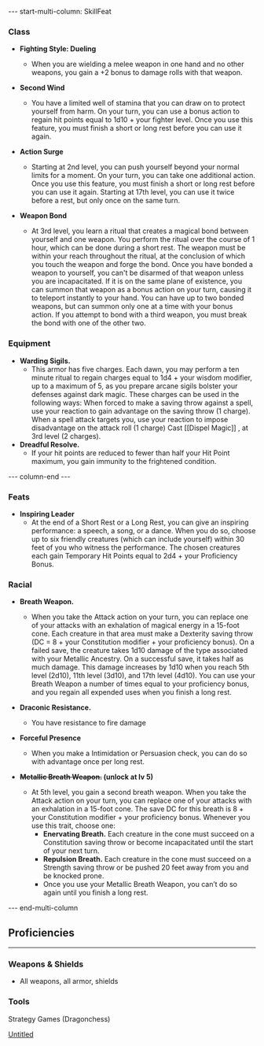 
--- start-multi-column: SkillFeat  

### Class

- **Fighting Style: Dueling**
	- When you are wielding a melee weapon in one hand and no other weapons, you gain a +2 bonus to damage rolls with that weapon.
    
- **Second Wind**
	- You have a limited well of stamina that you can draw on to protect yourself from harm. On your turn, you can use a bonus action to regain hit points equal to 1d10 + your fighter level.
	Once you use this feature, you must finish a short or long rest before you can use it again.
    
- **Action Surge**
	- Starting at 2nd level, you can push yourself beyond your normal limits for a moment. On your turn, you can take one additional action.
	Once you use this feature, you must finish a short or long rest before you can use it again. Starting at 17th level, you can use it twice before a rest, but only once on the same turn.
    
- **Weapon Bond**
	- At 3rd level, you learn a ritual that creates a magical bond between yourself and one weapon. You perform the ritual over the course of 1 hour, which can be done during a short rest. The weapon must be within your reach throughout the ritual, at the conclusion of which you touch the weapon and forge the bond.
    Once you have bonded a weapon to yourself, you can't be disarmed of that weapon unless you are incapacitated. If it is on the same plane of existence, you can summon that weapon as a bonus action on your turn, causing it to teleport instantly to your hand.
    You can have up to two bonded weapons, but can summon only one at a time with your bonus action. If you attempt to bond with a third weapon, you must break the bond with one of the other two.
    

### Equipment

- **Warding Sigils.**
	- This armor has five charges. Each dawn, you may perform a ten minute ritual to regain charges equal to 1d4 + your wisdom modifier, up to a maximum of 5, as you prepare arcane sigils bolster your defenses against dark magic. These charges can be used in the following ways:
    When forced to make a saving throw against a spell, use your reaction to gain advantage on the saving throw (1 charge).
    When a spell attack targets you, use your reaction to impose disadvantage on the attack roll (1 charge)
    Cast [[Dispel Magic]] , at 3rd level (2 charges).
- **Dreadful Resolve.**
	- If your hit points are reduced to fewer than half your Hit Point maximum, you gain immunity to the frightened condition.


--- column-end ---


### Feats

- **Inspiring Leader**
	- At the end of a Short Rest or a Long Rest, you can give an inspiring performance: a speech, a song, or a dance. When you do so, choose up to six friendly creatures (which can include yourself) within 30 feet of you who witness the performance. The chosen creatures each gain Temporary Hit Points equal to 2d4 + your Proficiency Bonus.
    

### Racial

- **Breath Weapon.**
	- When you take the Attack action on your turn, you can replace one of your attacks with an exhalation of magical energy in a 15-foot cone. Each creature in that area must make a Dexterity saving throw (DC = 8 + your Constitution modifier + your proficiency bonus). On a failed save, the creature takes 1d10 damage of the type associated with your Metallic Ancestry. On a successful save, it takes half as much damage. This damage increases by 1d10 when you reach 5th level (2d10), 11th level (3d10), and 17th level (4d10).
    You can use your Breath Weapon a number of times equal to your proficiency bonus, and you regain all expended uses when you finish a long rest.
- **Draconic Resistance.**
    - You have resistance to fire damage
    
- **Forceful Presence**
    - When you make a Intimidation or Persuasion check, you can do so with advantage once per long rest.
    
- **~~Metallic Breath Weapon.~~ (unlock at lv 5)**    
    - At 5th level, you gain a second breath weapon. When you take the Attack action on your turn, you can replace one of your attacks with an exhalation in a 15-foot cone. The save DC for this breath is 8 + your Constitution modifier + your proficiency bonus. Whenever you use this trait, choose one:
        - **Enervating Breath.** Each creature in the cone must succeed on a Constitution saving throw or become incapacitated until the start of your next turn.
        - **Repulsion Breath.** Each creature in the cone must succeed on a Strength saving throw or be pushed 20 feet away from you and be knocked prone.
        - Once you use your Metallic Breath Weapon, you can’t do so again until you finish a long rest.


--- end-multi-column


## Proficiencies

---

### Weapons & Shields

- All weapons, all armor, shields

### Tools

Strategy Games (Dragonchess)

[Untitled](https://www.notion.so/f66dcbd214894bb8b0023ce3d42a27e0?pvs=21)